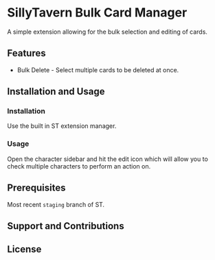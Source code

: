 # SillyTavern Bulk Card Manager

A simple extension allowing for the bulk selection and editing of cards.


## Features

- Bulk Delete - Select multiple cards to be deleted at once.

## Installation and Usage

### Installation

Use the built in ST extension manager. 

### Usage

Open the character sidebar and hit the edit icon which will allow you to check multiple characters to perform an action on.

## Prerequisites

Most recent `staging` branch of ST. 

## Support and Contributions



## License

